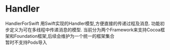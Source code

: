 # Handler
HandlerForSwift
用Swift实现的Handler模型,方便直接的传递过程及消息.
功能初步定义为可在多线程中传递消息的模型.
当前分为两个Framework来支持Cocoa框架和Foundation框架,后续会维护为一个统一的框架集合
<br>
暂时不支持Pods导入
